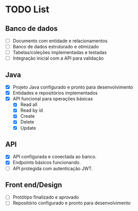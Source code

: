 # TODO List

## Banco de dados

- [ ] Documento com entidade e relacionamentos
- [ ] Banco de dados estruturado e otimizado
- [ ] Tabelas/coleções implementadas e testadas
- [ ] Integração inicial com a API para validação

## Java

- [x] Projeto Java configurado e pronto para desenvolvimento
- [x] Entidades e repositórios implementados
- [x] API funcional para operações básicas
  - [x] Read all
  - [x] Read by id
  - [x] Create
  - [x] Delete
  - [x] Update

## API

- [x] API configurada e conectada ao banco.
- [x] Endpoints básicos funcionando.
- [ ] API protegida com autenticação JWT.

## Front end/Design

- [ ] Protótipo finalizado e aprovado
- [ ] Repositório configurado e pronto para desenvolvimento